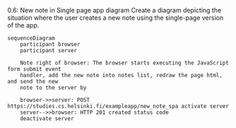0.6: New note in Single page app diagram
Create a diagram depicting the situation where the user creates a new note using the single-page version of the app.

```mermaid
sequenceDiagram
    participant browser
    participant server
    
    Note right of browser: The browser starts executing the JavaScript form submit event
    handler, add the new note into notes list, redraw the page html, and send the new
    note to the server by    
    
    browser->>server: POST https://studies.cs.helsinki.fi/exampleapp/new_note_spa activate server
    server-->>browser: HTTP 201 created status code
    deactivate server
    
```
